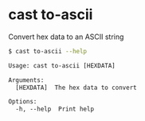 # cast to-ascii

Convert hex data to an ASCII string

```bash
$ cast to-ascii --help
```

```txt
Usage: cast to-ascii [HEXDATA]

Arguments:
  [HEXDATA]  The hex data to convert

Options:
  -h, --help  Print help
```